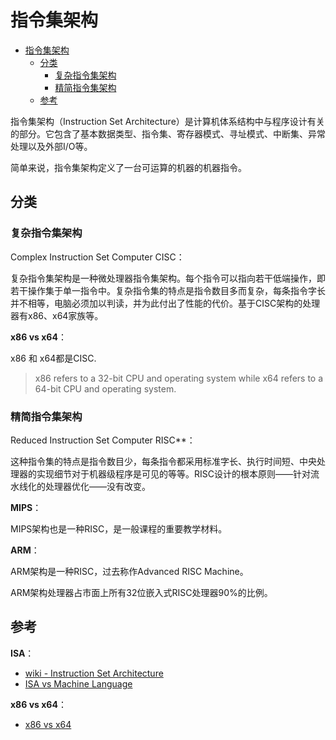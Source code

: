 # 指令集架构

- [指令集架构](#指令集架构)
  - [分类](#分类)
    - [复杂指令集架构](#复杂指令集架构)
    - [精简指令集架构](#精简指令集架构)
  - [参考](#参考)

指令集架构（Instruction Set Architecture）是计算机体系结构中与程序设计有关的部分。它包含了基本数据类型、指令集、寄存器模式、寻址模式、中断集、异常处理以及外部I/O等。

简单来说，指令集架构定义了一台可运算的机器的机器指令。

## 分类

### 复杂指令集架构 

Complex Instruction Set Computer CISC：

复杂指令集架构是一种微处理器指令集架构。每个指令可以指向若干低端操作，即若干操作集于单一指令中。复杂指令集的特点是指令数目多而复杂，每条指令字长并不相等，电脑必须加以判读，并为此付出了性能的代价。基于CISC架构的处理器有x86、x64家族等。

**x86 vs x64**：

x86 和 x64都是CISC.

> x86 refers to a 32-bit CPU and operating system while x64 refers to a 64-bit CPU and operating system.

### 精简指令集架构

Reduced Instruction Set Computer RISC**：

这种指令集的特点是指令数目少，每条指令都采用标准字长、执行时间短、中央处理器的实现细节对于机器级程序是可见的等等。RISC设计的根本原则——针对流水线化的处理器优化——没有改变。

**MIPS**：

MIPS架构也是一种RISC，是一般课程的重要教学材料。

**ARM**：

ARM架构是一种RISC，过去称作Advanced RISC Machine。

ARM架构处理器占市面上所有32位嵌入式RISC处理器90%的比例。

## 参考

**ISA**：

- [wiki - Instruction Set Architecture](https://en.wikipedia.org/wiki/Instruction_set_architecture)
- [ISA vs Machine Language](https://www.cise.ufl.edu/~mssz/CompOrg/CDA-lang.html)

**x86 vs x64**：

- [x86 vs x64](https://www.seeedstudio.com/blog/2020/02/24/what-is-x86-architecture-and-its-difference-between-x64/)
